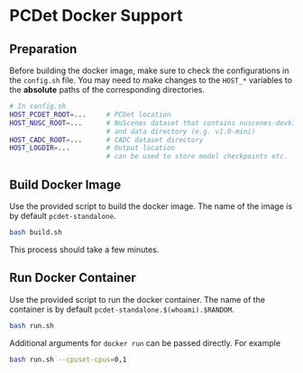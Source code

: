 # PCDet Docker Support
## Preparation
Before building the docker image, make sure to check the
configurations in the `config.sh` file. 
You may need to make changes to the `HOST_*` variables
to the **absolute** paths of the corresponding directories.
```bash
# In config.sh
HOST_PCDET_ROOT=...     # PCDet location
HOST_NUSC_ROOT=...      # NuScenes dataset that contains nuscenes-devkit
                        # and data directory (e.g. v1.0-mini)
HOST_CADC_ROOT=...      # CADC dataset directory
HOST_LOGDIR=...         # Output location
                        # can be used to store model checkpoints etc.
```

## Build Docker Image
Use the provided script to build the docker image.
The name of the image is by default `pcdet-standalone`.
```bash
bash build.sh
```
This process should take a few minutes.

## Run Docker Container
Use the provided script to run the docker container.
The name of the container is by default `pcdet-standalone.$(whoami).$RANDOM`.
```bash
bash run.sh
```
Additional arguments for `docker run` can be passed directly.
For example
```bash
bash run.sh --cpuset-cpus=0,1
```
